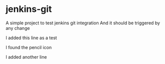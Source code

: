 # jenkins-git

A simple project to test jenkins git integration
And it should be triggered by any change

I added this line as a test


I found the pencil icon

I added another line 
